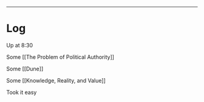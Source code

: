 
---

# Log

Up at 8:30 

Some [[The Problem of Political Authority]]

Some [[Dune]]

Some [[Knowledge, Reality, and Value]]

Took it easy

